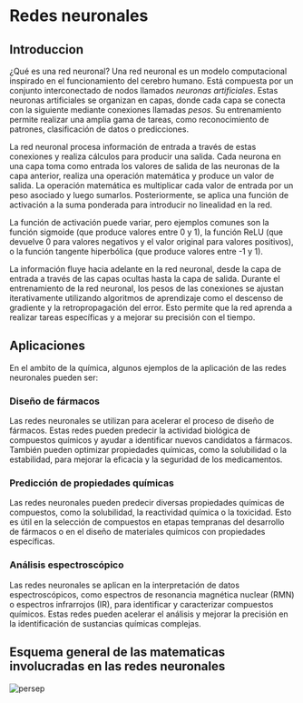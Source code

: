 # Redes neuronales

## Introduccion 
¿Qué es una red neuronal?
Una red neuronal es un modelo computacional inspirado en el funcionamiento del cerebro humano. Está compuesta por un conjunto interconectado de nodos llamados *neuronas artificiales*. Estas neuronas artificiales se organizan en capas, donde cada capa se conecta con la siguiente mediante conexiones llamadas *pesos*. Su entrenamiento permite realizar una amplia gama de tareas, como reconocimiento de patrones, clasificación de datos o predicciones.

La red neuronal procesa información de entrada a través de estas conexiones y realiza cálculos para producir una salida. Cada neurona en una capa toma como entrada los valores de salida de las neuronas de la capa anterior, realiza una operación matemática y produce un valor de salida. La operación matemática es multiplicar cada valor de entrada por un peso asociado y luego sumarlos. Posteriormente, se aplica una función de activación a la suma ponderada para introducir no linealidad en la red.

La función de activación puede variar, pero ejemplos comunes son la función sigmoide (que produce valores entre 0 y 1), la función ReLU (que devuelve 0 para valores negativos y el valor original para valores positivos), o la función tangente hiperbólica (que produce valores entre -1 y 1).

La información fluye hacia adelante en la red neuronal, desde la capa de entrada a través de las capas ocultas hasta la capa de salida. Durante el entrenamiento de la red neuronal, los pesos de las conexiones se ajustan iterativamente utilizando algoritmos de aprendizaje como el descenso de gradiente y la retropropagación del error. Esto permite que la red aprenda a realizar tareas específicas y a mejorar su precisión con el tiempo.

## Aplicaciones

En el ambito de la química, algunos ejemplos de la aplicación de las redes neuronales pueden ser:
### Diseño de fármacos
Las redes neuronales se utilizan para acelerar el proceso de diseño de fármacos. Estas redes pueden predecir la actividad biológica de compuestos químicos y ayudar a identificar nuevos candidatos a fármacos. También pueden optimizar propiedades químicas, como la solubilidad o la estabilidad, para mejorar la eficacia y la seguridad de los medicamentos.

### Predicción de propiedades químicas
Las redes neuronales pueden predecir diversas propiedades químicas de compuestos, como la solubilidad, la reactividad química o la toxicidad. Esto es útil en la selección de compuestos en etapas tempranas del desarrollo de fármacos o en el diseño de materiales químicos con propiedades específicas.

### Análisis espectroscópico
Las redes neuronales se aplican en la interpretación de datos espectroscópicos, como espectros de resonancia magnética nuclear (RMN) o espectros infrarrojos (IR), para identificar y caracterizar compuestos químicos. Estas redes pueden acelerar el análisis y mejorar la precisión en la identificación de sustancias químicas complejas.

## Esquema general de las matematicas involucradas en las redes neuronales
![persep](https://github.com/julioelias-o/MCD/assets/134743799/5c0a7dce-3a35-4bfc-93bb-1faaa3060753)

